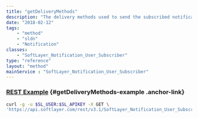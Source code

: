 ```yaml
---
title: "getDeliveryMethods"
description: "The delivery methods used to send the subscribed notification."
date: "2018-02-12"
tags:
    - "method"
    - "sldn"
    - "Notification"
classes:
    - "SoftLayer_Notification_User_Subscriber"
type: "reference"
layout: "method"
mainService : "SoftLayer_Notification_User_Subscriber"
---
```


### [REST Example](#getDeliveryMethods-example) <a href="/article/rest/"><i class="fas fa-question"></i></a> {#getDeliveryMethods-example .anchor-link} 
```bash
curl -g -u $SL_USER:$SL_APIKEY -X GET \
'https://api.softlayer.com/rest/v3.1/SoftLayer_Notification_User_Subscriber/{SoftLayer_Notification_User_SubscriberID}/getDeliveryMethods'
```

